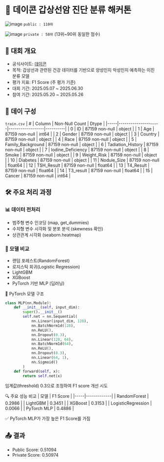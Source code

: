 # 🏥 데이콘 갑상선암 진단 분류 해커톤

![image](https://github.com/user-attachments/assets/b5ac8100-c411-40de-abd1-e84f02be6a5e)
`public : 110위`

![image](https://github.com/user-attachments/assets/6af6718f-abca-41ca-9037-6c45ebf78a56)
`private : 58위` (13위~90위 동일한 점수)

## 📖 대회 개요
- 공식사이트: [데이콘](https://dacon.io/competitions/official/236488/overview/description)
- 목적: 갑상선과 관련된 건강 데이터를 기반으로 양성인지 악성인지 예측하는 이진 분류 모델
- 평가 지표: F1 Score (주 평가 기준)
- 대회 기간: 2025.05.07 ~ 2025.06.30
- 참여 기간: 2025.05.20 ~ 2025.05.26


## 📂 데이 구성
`train.csv`
| #   | Column              | Non-Null Count   | Dtype    |
|-----|---------------------|------------------|----------|
| 0   | ID                  | 87159 non-null   | object   |
| 1   | Age                 | 87159 non-null   | int64    |
| 2   | Gender              | 87159 non-null   | object   |
| 3   | Country             | 87159 non-null   | object   |
| 4   | Race                | 87159 non-null   | object   |
| 5   | Family_Background   | 87159 non-null   | object   |
| 6   | Tadiation_History   | 87159 non-null   | object   |
| 7   | Iodine_Deficiency   | 87159 non-null   | object   |
| 8   | Smoke               | 87159 non-null   | object   |
| 9   | Weight_Risk         | 87159 non-null   | object   |
| 10  | Diabetes            | 87159 non-null   | object   |
| 11  | Nodule_Size         | 87159 non-null   | float64  |
| 12  | TSH_Result          | 87159 non-null   | float64  |
| 13  | T4_Result           | 87159 non-null   | float64  |
| 14  | T3_result           | 87159 non-null   | float64  |
| 15  | Cancer              | 87159 non-null   | int64    |



## 🛠 주요 처리 과정
### 📊 데이터 전처리
- 범주형 변수 인코딩 (map, get_dummies)
- 수치형 변수 시각화 및 분포 분석 (skewness 확인)
- 상관관계 시각화 (seaborn.heatmap)

### 🤖 모델 비교
- 랜덤 포레스트(RandomForest)
- 로지스틱 회귀(Logistic Regression)
- LightGBM
- XGBoost
- PyTorch 기반 MLP (딥러닝)




🧠 PyTorch 모델 구조
``` python
class MLP(nn.Module):
    def __init__(self, input_dim):
        super().__init__()
        self.net = nn.Sequential(
            nn.Linear(input_dim, 128),
            nn.BatchNorm1d(128),
            nn.ReLU(),
            nn.Dropout(0.3),
            nn.Linear(128, 64),
            nn.BatchNorm1d(64),
            nn.ReLU(),
            nn.Dropout(0.3),
            nn.Linear(64, 1),
            nn.Sigmoid()
        )
    def forward(self, x):
        return self.net(x)
```
임계값(threshold) 0.3으로 조정하여 F1 score 개선 시도

🔍 주요 성능 비교 
| 모델   | F1 Score |
|-----|-------------|
| RandomForest   | 0.2986 |
| LightGBM   | 0.3451 |
| XGBoost  | 0.3153 |
| LogisticRegression   | 0.0066 |
| PyTorch MLP   | 0.4886 |


✅ PyTorch MLP가 가장 높은 F1 Score를 가짐

## 📤 결과 
- Public Score: 0.51094
- Private Score: 0.50974
